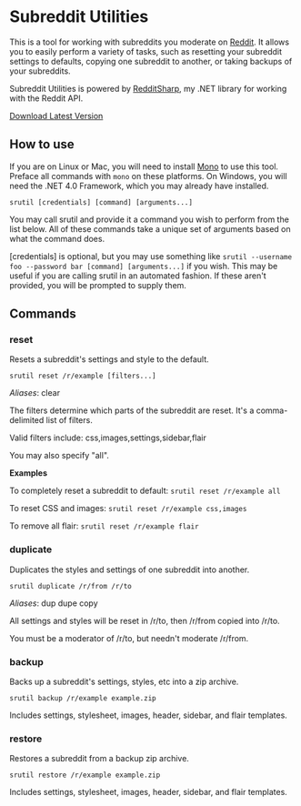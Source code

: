 # Subreddit Utilities

This is a tool for working with subreddits you moderate on [Reddit](http://reddit.com). It allows you to easily perform
a variety of tasks, such as resetting your subreddit settings to defaults, copying one subreddit to another, or taking
backups of your subreddits.

Subreddit Utilities is powered by [RedditSharp](https://github.com/SirCmpwn/RedditSharp), my .NET library for working
with the Reddit API.

[Download Latest Version](http://sircmpwn.github.com/srutils/srutil.exe)

## How to use

If you are on Linux or Mac, you will need to install [Mono](http://mono-project.com) to use this tool. Preface all commands
with `mono` on these platforms. On Windows, you will need the .NET 4.0 Framework, which you may already have installed.

    srutil [credentials] [command] [arguments...]

You may call srutil and provide it a command you wish to perform from the list below. All of these commands take a unique
set of arguments based on what the command does.

[credentials] is optional, but you may use something like `srutil --username foo --password bar [command] [arguments...]`
if you wish. This may be useful if you are calling srutil in an automated fashion. If these aren't provided, you will be
prompted to supply them.

## Commands

### reset

Resets a subreddit's settings and style to the default.

    srutil reset /r/example [filters...]

*Aliases*: clear

The filters determine which parts of the subreddit are reset. It's a comma-delimited list of filters.

Valid filters include: css,images,settings,sidebar,flair

You may also specify "all".

**Examples**

To completely reset a subreddit to default: `srutil reset /r/example all`

To reset CSS and images: `srutil reset /r/example css,images`

To remove all flair: `srutil reset /r/example flair`

### duplicate

Duplicates the styles and settings of one subreddit into another.

    srutil duplicate /r/from /r/to

*Aliases*: dup dupe copy

All settings and styles will be reset in /r/to, then /r/from copied into /r/to.

You must be a moderator of /r/to, but needn't moderate /r/from.

### backup

Backs up a subreddit's settings, styles, etc into a zip archive.

    srutil backup /r/example example.zip

Includes settings, stylesheet, images, header, sidebar, and flair templates.

### restore

Restores a subreddit from a backup zip archive.

    srutil restore /r/example example.zip

Includes settings, stylesheet, images, header, sidebar, and flair templates.